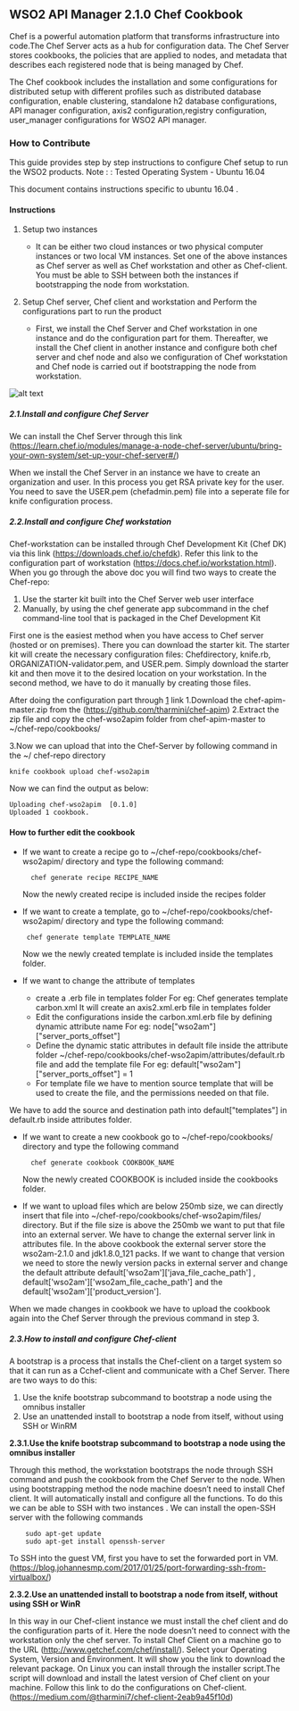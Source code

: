 ## WSO2 API Manager 2.1.0 Chef Cookbook

Chef is a powerful automation platform that transforms infrastructure into code.The Chef Server acts as a hub for configuration data. The Chef Server stores cookbooks, the policies that are applied to nodes, and metadata that describes each registered node that is being managed by Chef.

The  Chef cookbook includes the installation and some  configurations for distributed setup with different profiles such as  distributed database configuration, enable clustering, standalone h2 database configurations, API manager configuration, axis2 configuration,registry configuration, user_manager configurations for WSO2 API manager.

### How to Contribute

This guide provides step by step instructions to configure Chef setup to run the WSO2 products.
Note :
      : Tested Operating System 
      - Ubuntu 16.04

This document contains instructions specific to ubuntu 16.04 .

#### Instructions

  1. Setup two instances
     - It can be either two cloud instances or two physical computer instances or two local VM instances.
 Set one of the above instances as Chef server as well as Chef workstation and other as Chef-client. You must be able to SSH between both the instances if bootstrapping the node from workstation.
 
  2. Setup Chef server, Chef client  and workstation and Perform the configurations part to run the product
     - First, we install the Chef Server and Chef workstation in one instance and do the configuration part for them. 
 Thereafter, we install the Chef client in another instance and configure both  chef server and chef node and also we configuration of Chef workstation and Chef node is carried out if bootstrapping the node from workstation.
 
 ![alt text](https://github.com/tharmini/chef-apim-1/tree/master/image/Chef-architexture.png)

##### **2.1.Install and configure Chef Server** 
We can install the Chef Server through this link 
(https://learn.chef.io/modules/manage-a-node-chef-server/ubuntu/bring-your-own-system/set-up-your-chef-server#/)
 
When we install the Chef Server in an instance we have to create an organization and user. In this process you get RSA private key for the user. You need to save the USER.pem (chefadmin.pem) file into a seperate file for knife configuration process.

##### **2.2.Install and configure Chef workstation**
Chef-workstation can be  installed through Chef Development Kit (Chef DK) via  this link (https://downloads.chef.io/chefdk).
Refer this link to the configuration part of workstation (https://docs.chef.io/workstation.html).
When you go through the above  doc you will  find two ways to create the Chef-repo:
1. Use the starter kit built into the Chef Server web user interface
2. Manually, by using the chef generate app subcommand in the chef command-line tool that is packaged in the Chef Development Kit

First one is the easiest method when you have access to Chef server (hosted or on premises). There you can download the starter kit. The starter kit will create the necessary configuration files: Chefdirectory, knife.rb, ORGANIZATION-validator.pem, and USER.pem. Simply download the starter kit and then move it to the desired location on your workstation. 
In the second method, we have to do it manually by creating those files.

After doing the configuration part through [1](https://docs.chef.io/workstation.html) link 
1.Download the chef-apim-master.zip from the (https://github.com/tharmini/chef-apim)
2.Extract the zip file and copy the chef-wso2apim folder from chef-apim-master to ~/chef-repo/cookbooks/

3.Now we can upload that  into the Chef-Server by following command in the ~/ chef-repo directory

    knife cookbook upload chef-wso2apim
Now we can find the output as below:

    Uploading chef-wso2apim  [0.1.0]
    Uploaded 1 cookbook.

#### How to further edit the cookbook

 
- If we want to create a recipe go to ~/chef-repo/cookbooks/chef-wso2apim/  directory and type the following command:
	
	    chef generate recipe RECIPE_NAME
  Now the newly created recipe is included inside the recipes folder
	
 - If we want to create a template, go to ~/chef-repo/cookbooks/chef-wso2apim/  directory and type the following command:
	
	    chef generate template TEMPLATE_NAME
    Now we the newly created template is included inside the templates folder.

- If we want to change the attribute of  templates
	- create a .erb file in templates folder 
		For eg: 
        Chef generates template carbon.xml
		It will create an axis2.xml.erb file in templates folder
	- Edit the configurations inside the carbon.xml.erb file by defining dynamic attribute name
		For eg: node["wso2am"]["server_ports_offset"]
	- Define the dynamic static attributes  in default file inside the attribute folder
 	 ~/chef-repo/cookbooks/chef-wso2apim/attributes/default.rb file and add the template file 
	For eg: default["wso2am"]["server_ports_offset"] = 1
   - For template file we have to mention source template that will be used to create the file, and the permissions needed on that file.

We have to add the source  and destination path  into default["templates"] in default.rb inside  attributes folder. 

- If we want to create a new cookbook go to ~/chef-repo/cookbooks/ directory and type the following command
	
	    chef generate cookbook COOKBOOK_NAME
   Now the newly created COOKBOOK is included inside the cookbooks folder.

- If we want to upload files which are below  250mb size, we can directly insert that file into ~/chef-repo/cookbooks/chef-wso2apim/files/ directory. But if the file size is above the 250mb we want to put that file into an external server. We have to change the external server link in attributes file.
In the above cookbook the external server store the wso2am-2.1.0 and jdk1.8.0_121
packs. If we want to change that version we need to store the newly version packs in external   server and change the  default attribute default['wso2am']['java_file_cache_path'] , default['wso2am']['wso2am_file_cache_path'] and the default['wso2am']['product_version'].
	
When we made changes in cookbook we have to upload the cookbook again into the Chef Server through the previous command in step 3.
	
##### **2.3.How to install and configure Chef-client**
A bootstrap is a process that installs the Chef-client on a target system so that it can run as a Cchef-client and communicate with a Chef Server. There are two ways to do this:
1. Use the knife bootstrap subcommand to bootstrap a node using the omnibus installer
2. Use an unattended install to bootstrap a node from itself, without using SSH or WinRM

**2.3.1.Use the knife bootstrap subcommand to bootstrap a node using the omnibus installer**

Through this method, the workstation bootstraps the node through SSH command and push the cookbook from the Chef Server to the node. When using bootstrapping method the node machine doesn’t need to install Chef client. It will automatically install and configure all the functions.
To do this we can be able to SSH with two instances .
We can install the open-SSH server with the following commands
        
        sudo apt-get update
        sudo apt-get install openssh-server


To SSH into the guest VM, first you have to set the forwarded port in VM.(https://blog.johannesmp.com/2017/01/25/port-forwarding-ssh-from-virtualbox/)

**2.3.2.Use an unattended install to bootstrap a node from itself, without using SSH or WinR**

In this way in our Chef-client instance we must install the chef client and do the configuration parts of it. Here the node doesn’t need to connect with the workstation only the chef server.
To install Chef Client on a machine go to the URL (http://www.getchef.com/chef/install/). Select your Operating System, Version and Environment. It will show you the link to download the relevant package.
On Linux you can install through the installer script.The script will download and install the latest version of Chef client on your machine. Follow this link to do the configurations  on Chef-client. (https://medium.com/@tharmini7/chef-client-2eab9a45f10d)

